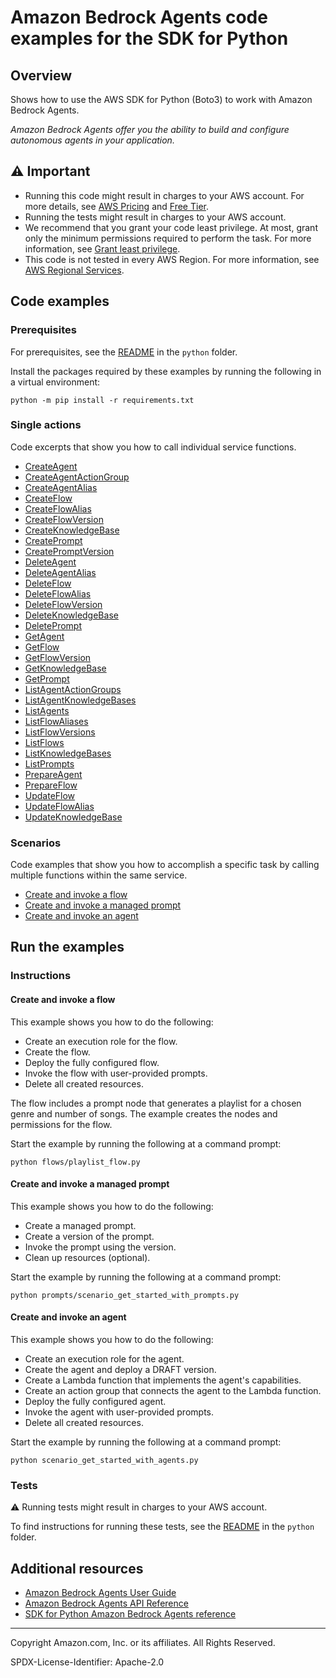 # Amazon Bedrock Agents code examples for the SDK for Python

## Overview

Shows how to use the AWS SDK for Python (Boto3) to work with Amazon Bedrock Agents.

<!--custom.overview.start-->
<!--custom.overview.end-->

_Amazon Bedrock Agents offer you the ability to build and configure autonomous agents in your application._

## ⚠ Important

* Running this code might result in charges to your AWS account. For more details, see [AWS Pricing](https://aws.amazon.com/pricing/) and [Free Tier](https://aws.amazon.com/free/).
* Running the tests might result in charges to your AWS account.
* We recommend that you grant your code least privilege. At most, grant only the minimum permissions required to perform the task. For more information, see [Grant least privilege](https://docs.aws.amazon.com/IAM/latest/UserGuide/best-practices.html#grant-least-privilege).
* This code is not tested in every AWS Region. For more information, see [AWS Regional Services](https://aws.amazon.com/about-aws/global-infrastructure/regional-product-services).

<!--custom.important.start-->
<!--custom.important.end-->

## Code examples

### Prerequisites

For prerequisites, see the [README](../../README.md#Prerequisites) in the `python` folder.

Install the packages required by these examples by running the following in a virtual environment:

```
python -m pip install -r requirements.txt
```

<!--custom.prerequisites.start-->
<!--custom.prerequisites.end-->

### Single actions

Code excerpts that show you how to call individual service functions.

- [CreateAgent](bedrock_agent_wrapper.py#L32)
- [CreateAgentActionGroup](bedrock_agent_wrapper.py#L61)
- [CreateAgentAlias](bedrock_agent_wrapper.py#L96)
- [CreateFlow](flows/flow.py#L18)
- [CreateFlowAlias](flows/flow_alias.py#L15)
- [CreateFlowVersion](flows/flow_version.py#L18)
- [CreateKnowledgeBase](knowledge_bases/knowledge_base.py#L30)
- [CreatePrompt](prompts/prompt.py#L18)
- [CreatePromptVersion](prompts/prompt.py#L84)
- [DeleteAgent](bedrock_agent_wrapper.py#L118)
- [DeleteAgentAlias](bedrock_agent_wrapper.py#L139)
- [DeleteFlow](flows/flow.py#L155)
- [DeleteFlowAlias](flows/flow_alias.py#L98)
- [DeleteFlowVersion](flows/flow_version.py#L91)
- [DeleteKnowledgeBase](knowledge_bases/knowledge_base.py#L169)
- [DeletePrompt](prompts/prompt.py#L159)
- [GetAgent](bedrock_agent_wrapper.py#L161)
- [GetFlow](flows/flow.py#L192)
- [GetFlowVersion](flows/flow_version.py#L54)
- [GetKnowledgeBase](knowledge_bases/knowledge_base.py#L90)
- [GetPrompt](prompts/prompt.py#L124)
- [ListAgentActionGroups](bedrock_agent_wrapper.py#L208)
- [ListAgentKnowledgeBases](bedrock_agent_wrapper.py#L237)
- [ListAgents](bedrock_agent_wrapper.py#L185)
- [ListFlowAliases](flows/flow_alias.py#L132)
- [ListFlowVersions](flows/flow_version.py#L128)
- [ListFlows](flows/flow.py#L229)
- [ListKnowledgeBases](knowledge_bases/knowledge_base.py#L199)
- [ListPrompts](prompts/prompt.py#L191)
- [PrepareAgent](bedrock_agent_wrapper.py#L266)
- [PrepareFlow](flows/flow.py#L58)
- [UpdateFlow](flows/flow.py#L112)
- [UpdateFlowAlias](flows/flow_alias.py#L55)
- [UpdateKnowledgeBase](knowledge_bases/knowledge_base.py#L120)

### Scenarios

Code examples that show you how to accomplish a specific task by calling multiple
functions within the same service.

- [Create and invoke a flow](flows/playlist_flow.py)
- [Create and invoke a managed prompt](prompts/scenario_get_started_with_prompts.py)
- [Create and invoke an agent](scenario_get_started_with_agents.py)


<!--custom.examples.start-->
<!--custom.examples.end-->

## Run the examples

### Instructions


<!--custom.instructions.start-->
<!--custom.instructions.end-->



#### Create and invoke a flow

This example shows you how to do the following:

- Create an execution role for the flow.
- Create the flow.
- Deploy the fully configured flow.
- Invoke the flow with user-provided prompts.
- Delete all created resources.

<!--custom.scenario_prereqs.bedrock-agent_GettingStartedWithBedrockFlows.start-->

The flow includes a prompt node that generates a playlist for a chosen genre
and number of songs. The example creates the nodes and permissions
for the flow.

<!--custom.scenario_prereqs.bedrock-agent_GettingStartedWithBedrockFlows.end-->

Start the example by running the following at a command prompt:

```
python flows/playlist_flow.py
```


<!--custom.scenarios.bedrock-agent_GettingStartedWithBedrockFlows.start-->
<!--custom.scenarios.bedrock-agent_GettingStartedWithBedrockFlows.end-->

#### Create and invoke a managed prompt

This example shows you how to do the following:

- Create a managed prompt.
- Create a version of the prompt.
- Invoke the prompt using the version.
- Clean up resources (optional).

<!--custom.scenario_prereqs.bedrock-agent_GettingStartedWithBedrockPrompts.start-->
<!--custom.scenario_prereqs.bedrock-agent_GettingStartedWithBedrockPrompts.end-->

Start the example by running the following at a command prompt:

```
python prompts/scenario_get_started_with_prompts.py
```


<!--custom.scenarios.bedrock-agent_GettingStartedWithBedrockPrompts.start-->
<!--custom.scenarios.bedrock-agent_GettingStartedWithBedrockPrompts.end-->

#### Create and invoke an agent

This example shows you how to do the following:

- Create an execution role for the agent.
- Create the agent and deploy a DRAFT version.
- Create a Lambda function that implements the agent's capabilities.
- Create an action group that connects the agent to the Lambda function.
- Deploy the fully configured agent.
- Invoke the agent with user-provided prompts.
- Delete all created resources.

<!--custom.scenario_prereqs.bedrock-agent_GettingStartedWithBedrockAgents.start-->
<!--custom.scenario_prereqs.bedrock-agent_GettingStartedWithBedrockAgents.end-->

Start the example by running the following at a command prompt:

```
python scenario_get_started_with_agents.py
```


<!--custom.scenarios.bedrock-agent_GettingStartedWithBedrockAgents.start-->
<!--custom.scenarios.bedrock-agent_GettingStartedWithBedrockAgents.end-->

### Tests

⚠ Running tests might result in charges to your AWS account.


To find instructions for running these tests, see the [README](../../README.md#Tests)
in the `python` folder.



<!--custom.tests.start-->
<!--custom.tests.end-->

## Additional resources

- [Amazon Bedrock Agents User Guide](https://docs.aws.amazon.com/bedrock/latest/userguide/agents.html)
- [Amazon Bedrock Agents API Reference](https://docs.aws.amazon.com/bedrock/latest/APIReference/API_Operations_Agents_for_Amazon_Bedrock.html)
- [SDK for Python Amazon Bedrock Agents reference](https://boto3.amazonaws.com/v1/documentation/api/latest/reference/services/bedrock-agent.html)

<!--custom.resources.start-->
<!--custom.resources.end-->

---

Copyright Amazon.com, Inc. or its affiliates. All Rights Reserved.

SPDX-License-Identifier: Apache-2.0
